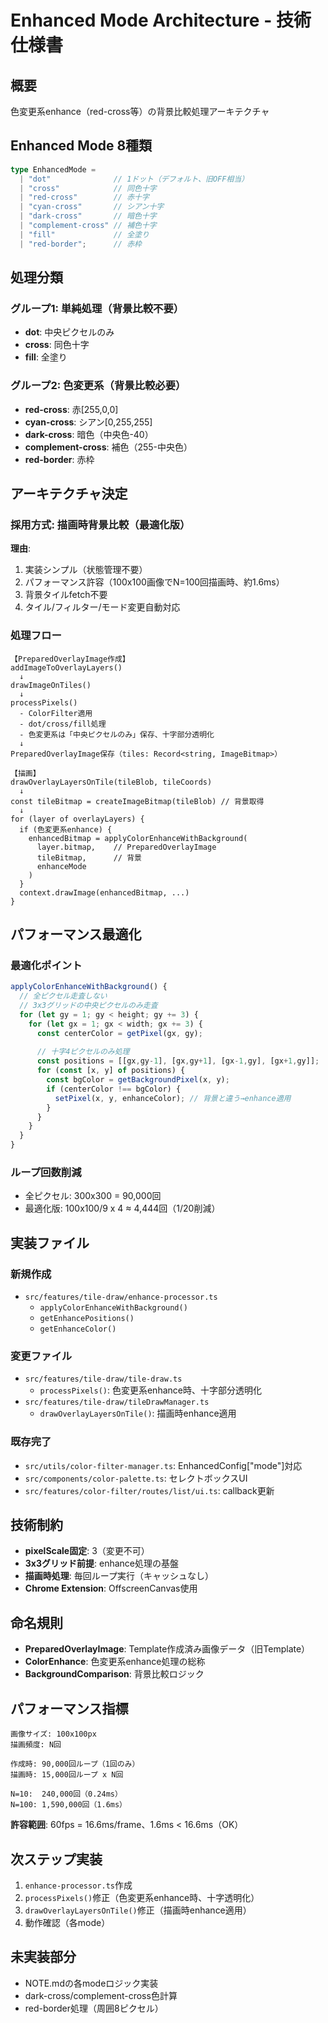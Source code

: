 # Enhanced Mode Architecture - 技術仕様書

## 概要
色変更系enhance（red-cross等）の背景比較処理アーキテクチャ

## Enhanced Mode 8種類
```typescript
type EnhancedMode = 
  | "dot"              // 1ドット（デフォルト、旧OFF相当）
  | "cross"            // 同色十字
  | "red-cross"        // 赤十字
  | "cyan-cross"       // シアン十字
  | "dark-cross"       // 暗色十字
  | "complement-cross" // 補色十字
  | "fill"             // 全塗り
  | "red-border";      // 赤枠
```

## 処理分類

### グループ1: 単純処理（背景比較不要）
- **dot**: 中央ピクセルのみ
- **cross**: 同色十字
- **fill**: 全塗り

### グループ2: 色変更系（背景比較必要）
- **red-cross**: 赤[255,0,0]
- **cyan-cross**: シアン[0,255,255]
- **dark-cross**: 暗色（中央色-40）
- **complement-cross**: 補色（255-中央色）
- **red-border**: 赤枠

## アーキテクチャ決定

### 採用方式: 描画時背景比較（最適化版）

**理由**:
1. 実装シンプル（状態管理不要）
2. パフォーマンス許容（100x100画像でN=100回描画時、約1.6ms）
3. 背景タイルfetch不要
4. タイル/フィルター/モード変更自動対応

### 処理フロー

```
【PreparedOverlayImage作成】
addImageToOverlayLayers()
  ↓
drawImageOnTiles()
  ↓
processPixels()
  - ColorFilter適用
  - dot/cross/fill処理
  - 色変更系は「中央ピクセルのみ」保存、十字部分透明化
  ↓
PreparedOverlayImage保存（tiles: Record<string, ImageBitmap>）

【描画】
drawOverlayLayersOnTile(tileBlob, tileCoords)
  ↓
const tileBitmap = createImageBitmap(tileBlob) // 背景取得
  ↓
for (layer of overlayLayers) {
  if (色変更系enhance) {
    enhancedBitmap = applyColorEnhanceWithBackground(
      layer.bitmap,    // PreparedOverlayImage
      tileBitmap,      // 背景
      enhanceMode
    )
  }
  context.drawImage(enhancedBitmap, ...)
}
```

## パフォーマンス最適化

### 最適化ポイント
```typescript
applyColorEnhanceWithBackground() {
  // 全ピクセル走査しない
  // 3x3グリッドの中央ピクセルのみ走査
  for (let gy = 1; gy < height; gy += 3) {
    for (let gx = 1; gx < width; gx += 3) {
      const centerColor = getPixel(gx, gy);
      
      // 十字4ピクセルのみ処理
      const positions = [[gx,gy-1], [gx,gy+1], [gx-1,gy], [gx+1,gy]];
      for (const [x, y] of positions) {
        const bgColor = getBackgroundPixel(x, y);
        if (centerColor !== bgColor) {
          setPixel(x, y, enhanceColor); // 背景と違う→enhance適用
        }
      }
    }
  }
}
```

### ループ回数削減
- 全ピクセル: 300x300 = 90,000回
- 最適化版: 100x100/9 x 4 ≈ 4,444回（1/20削減）

## 実装ファイル

### 新規作成
- `src/features/tile-draw/enhance-processor.ts`
  - `applyColorEnhanceWithBackground()`
  - `getEnhancePositions()`
  - `getEnhanceColor()`

### 変更ファイル
- `src/features/tile-draw/tile-draw.ts`
  - `processPixels()`: 色変更系enhance時、十字部分透明化
- `src/features/tile-draw/tileDrawManager.ts`
  - `drawOverlayLayersOnTile()`: 描画時enhance適用

### 既存完了
- `src/utils/color-filter-manager.ts`: EnhancedConfig["mode"]対応
- `src/components/color-palette.ts`: セレクトボックスUI
- `src/features/color-filter/routes/list/ui.ts`: callback更新

## 技術制約

- **pixelScale固定**: 3（変更不可）
- **3x3グリッド前提**: enhance処理の基盤
- **描画時処理**: 毎回ループ実行（キャッシュなし）
- **Chrome Extension**: OffscreenCanvas使用

## 命名規則

- **PreparedOverlayImage**: Template作成済み画像データ（旧Template）
- **ColorEnhance**: 色変更系enhance処理の総称
- **BackgroundComparison**: 背景比較ロジック

## パフォーマンス指標

```
画像サイズ: 100x100px
描画頻度: N回

作成時: 90,000回ループ（1回のみ）
描画時: 15,000回ループ x N回

N=10:  240,000回（0.24ms）
N=100: 1,590,000回（1.6ms）
```

**許容範囲**: 60fps = 16.6ms/frame、1.6ms < 16.6ms（OK）

## 次ステップ実装

1. `enhance-processor.ts`作成
2. `processPixels()`修正（色変更系enhance時、十字透明化）
3. `drawOverlayLayersOnTile()`修正（描画時enhance適用）
4. 動作確認（各mode）

## 未実装部分

- NOTE.mdの各modeロジック実装
- dark-cross/complement-cross色計算
- red-border処理（周囲8ピクセル）
